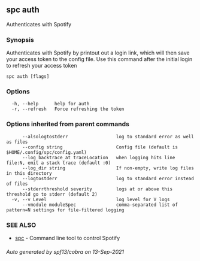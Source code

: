 ## spc auth

Authenticates with Spotify

### Synopsis

Authenticates with Spotify by printout out a login link, which will then save your access token to the config file.
Use this command after the initial login to refresh your access token

```
spc auth [flags]
```

### Options

```
  -h, --help      help for auth
  -r, --refresh   Force refreshing the token
```

### Options inherited from parent commands

```
      --alsologtostderr                  log to standard error as well as files
      --config string                    Config file (default is $HOME/.config/spc/config.yaml)
      --log_backtrace_at traceLocation   when logging hits line file:N, emit a stack trace (default :0)
      --log_dir string                   If non-empty, write log files in this directory
      --logtostderr                      log to standard error instead of files
      --stderrthreshold severity         logs at or above this threshold go to stderr (default 2)
  -v, --v Level                          log level for V logs
      --vmodule moduleSpec               comma-separated list of pattern=N settings for file-filtered logging
```

### SEE ALSO

* [spc](spc.md)	 - Command line tool to control Spotify

###### Auto generated by spf13/cobra on 13-Sep-2021
